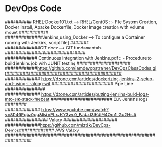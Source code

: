 # DevOps Code

########## RHEL-Docker101.txt --> RHEL/CentOS ::-  File System Creation, Docker install, Apacke Dockerfile, Docker Image creation with volume mount ###########  
##############Jenkins_using_Docker --> To configure a Container running with Jenkins, script file]  #######  
#############GIT.docx -->  GIT fundamentals ##############################  
############ Continuous integration with Jenkins.pdf :: - Procedure to build jenkins job with JUNIT testing ####################  
############https://github.com/iamdevopstrainer/DevOpsClassCodes.git###########################################  
############# https://dzone.com/articles/dockerizing-jenkins-2-setup-and-using-it-along-wit  #######################  Pipe Line ###############  
#############  https://dzone.com/articles/putting-jenkins-build-logs-into-elk-stack-filebeat #######################  ELK Jenkins logs ########  
############# https://www.youtube.com/watch?v=8D46Pgbz0gg&list=PLxzKY3wu0_FJdJd3IKdiM4Om1hGo2Hsdt ################  Valaxy ####################  
#############https://github.com/miztiik/DevOps-Demos############# AWS Valaxy ##################################################################  
